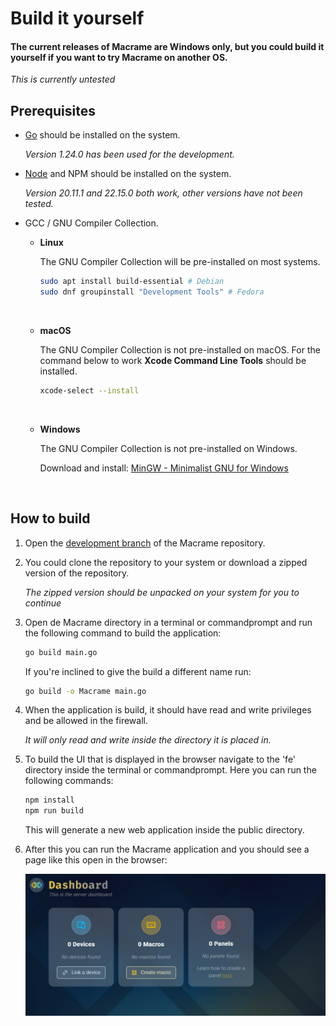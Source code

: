 # Build it yourself

#### The current releases of Macrame are Windows only, but you could build it yourself if you want to try Macrame on another OS.

_This is currently untested_

## Prerequisites

- [Go](https://go.dev/) should be installed on the system.

    _Version 1.24.0 has been used for the development._

- [Node](https://nodejs.org/en) and NPM should be installed on the system.

    _Version 20.11.1 and 22.15.0 both work, other versions have not been tested._

- GCC / GNU Compiler Collection. 

    - **Linux** 

        The GNU Compiler Collection will be pre-installed on most systems. 

        ```sh 
        sudo apt install build-essential # Debian
        sudo dnf groupinstall "Development Tools" # Fedora
        ```

      &nbsp;
      
    - **macOS**

      The GNU Compiler Collection is not pre-installed on macOS. 
      For the command below to work **Xcode Command Line Tools** should be installed.

        ```sh
        xcode-select --install
        ```

      &nbsp;

    - **Windows** 

        The GNU Compiler Collection is not pre-installed on Windows.

        Download and install: [MinGW - Minimalist GNU for Windows](https://sourceforge.net/projects/mingw/)

        &nbsp;
      

## How to build

1. Open the [development branch](https://github.com/Macrame-App/Macrame/tree/development) of the Macrame repository.

2. You could clone the repository to your system or download a zipped version of the repository. 

    *The zipped version should be unpacked on your system for you to continue*

3. Open de Macrame directory in a terminal or commandprompt and run the following command to build the application: 

    ```sh
    go build main.go
    ```

    If you're inclined to give the build a different name run: 

    ```sh
    go build -o Macrame main.go
    ``` 

4. When the application is build, it should have read and write privileges and be allowed in the firewall. 

    *It will only read and write inside the directory it is placed in.*

5. To build the UI that is displayed in the browser navigate to the 'fe' directory inside the terminal or commandprompt.
    Here you can run the following commands: 

    ```sh
    npm install
    npm run build
    ```

    This will generate a new web application inside the public directory. 

6. After this you can run the Macrame application and you should see a page like this open in the browser:

    ![Macrame Dashboard](/Start-Dashboard.jpg)
